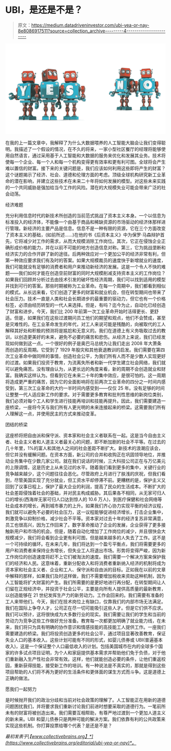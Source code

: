 # UBI，是还是不是？

> 原文：<https://medium.datadriveninvestor.com/ubi-yea-or-nay-8e8086917511?source=collection_archive---------4----------------------->

![](img/bd476579df1dc8e75ec1dc0346fd2601.png)

在我的上一篇文章中，我解释了为什么大数据喂养的人工智能大脑会让我们变得聪明。我描述了一个假设的情况，在不久的将来，一家小型社区餐厅的经理将能够使用自然语言，通过采用基于人工智能和大数据的服务来优化和发展其业务。技术将使每一个企业、每一个人和每一个机构变得更有效率和更有利可图。全球将会产生难以置信的财富。接下来的关键问题是，我们应该如何利用这些即将产生的财富？这个谜题揭示了经济、社会、道德和伦理方面的考虑。顶级全球机构研究新工业革命的潜在影响，并建立这些技术在未来二十年将如何发展的模型。对这些未来实践的一个共同威胁是强加给当今工作的风险。潜在的大规模失业可能会带来广泛的社会动荡。

经济难题

充分利用信息时代的新技术所创造的当前范式挑战了资本主义本身。一个以信息为标准投入的经济体，不能像一个由基于商品和稀缺资源的市场驱动的经济体那样进行管理。新经济的主要产品是信息。信息不是一种有限的资源，它在三个方面改变了资本主义的基础，(如前所述……)在他的书《后资本主义》中为保罗·马森辩护首先，它将减少对工作的需求，从而大规模消除工作岗位。其次，它正在侵蚀企业正确形成价格的能力，并在以前不可能的地方创造信息对称。第三，它为挑战垄断和经济实力的合作开辟了新的途径。后两种效应对一个更加公平的经济非常有利，但第一种效应要求我们有及时的答案。如果大规模裁员的速度快于新增就业的速度，我们可能就没有足够的消费者和用户来推动新经济的发展。这是一个令人不快的难题——我们如何才能在创造空前财富的同时大规模削减支持资本主义的工作岗位？如果我们回顾并分析过去由技术引发的破坏性经济周期，我们可以找到适用的模型并找到可行的答案。那些时期被称为工业革命。在每一个周期中，我们都看到相似的模式。从长远来看，它们创造了更多的财富和就业机会，但在转型期间也带来了社会压力。技术一直是人类和社会长期进步的最重要的驱动力，但它也有一个价格标签，必须由经历转型的一代人来选择。但是，有吗？迄今为止，自动化已经创造了财富和进步。今天，我们比 200 年前第一次工业革命开始时活得更长、更舒适。但是，如果我们在这些过渡期问员工他们的期望和观点，他们不会赞成，甚至是灾难性的。在工业革命发生的年代，对工人来说可能是残酷的，向被取代的工人解释其好处和积极的预测将是尴尬和无意义的。我们在道德上有义务吸取过去的教训，以创造更美好的未来，避免不必要的痛苦和悲伤。从经济上来说，我们已经发现如何做到这一点。一个很好的例子是奥巴马总统为让我们走出 2008 年大萧条而创造的反周期。它受到了 1929 年股灾和其他衰退教训的启发。我们需要在第四次工业革命中做同样的事情，创造社会公平，为我们所有人而不是少数人实现更好的过渡。如果我们投资于教育，为流离失所者和新一代学生建立社会网络，我们就可以避免痛苦。没有理由认为，从更长远的角度来看，新的周期不会创造就业和财富。我确实这样认为。但看到它在未来二十年的集中效应，是很可怕的。这一周期将造成更严重的痛苦，因为它的全面影响将在前两次工业革命的四分之一时间内感受到，第三次工业革命的大约一半时间内感受到——仅仅 25 年。没有足够的时间让整整一代人适应新工作的要求。对于需要更多教育和批判性思维的新岗位类别，我们必须对每个工人和学生进行技能再培训和技能再提升。因此，我们需要建造一座桥梁，一座将今天与我们所有人更光明的未来连接起来的桥梁。这需要我们所有人理解这一点，并使用民主的方式来推动变革。

团结的桥梁

这座桥将把自由派和保守派、资本家和社会主义者联系在一起。这是当今自由主义者、社会主义者和人道主义者最关心的问题，即不断加剧的社会不平等。在过去的几十年里，1%的富人和其他人之间的社会差距不断扩大。新技术的浪潮应该会，但它并没有缓解问题。在资本方面，新公司的合并和收购正在巩固领导地位，并推动业务集中在少数几家公司。就在我们说话的时候，三大科技公司正在与万亿美元的上限调情，这是历史上从未见过的水平。随着我们看到更多的集中，关键行业的竞争越来越少，这个问题往往会恶化。尽管政府上月进行了肤浅的庆祝，但我们看到，尽管美国实现了充分就业，但工资水平却停滞不前。更糟糕的是，保护主义又回到了议事日程上，保护了最大企业的利润，提高了民众的生活成本。不断扩大的社会差距侵蚀着社会的基础，并对民主构成威胁。其后果各不相同，从无家可归人口的增长(西海岸无家可归人口达到惊人的 10.6 万人)，到医疗保健和社会网络等社会成本的增长，再到城市暴力的上升。如果我们齐心协力实现平衡的经济议程，我们就可以避免不必要的社会压力，这一议程能够促进经济增长，打击企业集中，刺激竞争以抑制价格，减少社会不平等。资本家对过去十年的经济复苏非常满意，员工也很高兴，因为工作回来了。数字革命推动了企业的发展，企业获得了更多接触新用户和市场的机会。但是，随着自动化增加了工作岗位的减少，并且很快会大规模减少，我们将会看到企业更有利可图，但是越来越多的人失去了工作。这不是一个可持续的循环。在未来几年，我们将达到一个盈亏平衡点，我们将需要更多的用户和消费者来保持业务增长，但失业工人将退出市场。形势将变得严峻，因为新工作岗位的创造速度将赶不上它们被淘汰的速度。我们需要一个解决方案来保护我们的经济和人民。这意味着，重新分配收入和将消费者重新纳入经济的机制将成为资本家和社会主义者、企业和工人、保守派和自由派的目标。正如我在以前的文章中解释的那样，如果我们及时这样做，我们不需要增加税收来资助这种机制，因为人工智能将扩大财富的产生。我们所需要的是更好地进行再分配，在转型期间让人们留在正规经济中，并投资于社会公平，主要是向所有人提供高质量的最新教育，以创造能够在 21 世纪发挥生产力的新劳动力。工作会回来的。我们需要有准备的工人来带他们。今天，我们在技术岗位上有缺口，仅靠我们的内部市场无法满足。我们在国际上争夺人才，公司正在尽一切可能吸引这些人才。但是它们供不应求。我们可以预计，这将很快成为大多数行业的现实。我们需要让我们的学生和当前的劳动力为竞争这些工作做好充分准备。教育每一次都更加明确了就业能力线，在未来，我们将只为具有明确的协作意识和情感技能的高技能工人提供工作。一座我们需要建造的桥梁。我们将投资创造更多的社会公平，通过项目显著改善教育，保证失业人口的基本收入。这些计划可能有不同的形式，如婴儿债券或 UBI(普遍基本收入)，这是一个保证整个人口最低收入的计划。包括美国城市在内的全球多个国家的许多试点项目证明，为个人和家庭提供基本需求并帮助他们免于负债，对于他们重新融入生产性社会非常有效。这样，他们就能创造必要的条件，让他们重返校园，重新获得技能，接受新工作的培训。有一种说法是不真实的，那就是得到这些项目帮助的人们将不再为更好的生活条件和更体面的谋生方式而斗争。这是道德上正确的做法。

愿我们一起努力

是时候抛开我们的政治分歧和当前对社会政策的理解了。人工智能正在用新的道德问题困扰我们，并将要求我们重新讨论我们前进时想要采取的道德行为。一笔前所未有的财富将被创造出来。我们需要互相帮助，有尊严地过渡到一个更加人道主义的新未来。UBI 和婴儿债券只是两种可能的解决方案。我们依靠有利的公共政策来实现这些机制。你打算投票给哪个代表？是还是不是？

*最初发表于*[*【www.collectivebrains.org】*](https://www.collectivebrains.org/editorial/ubi-yea-or-nay)*。*